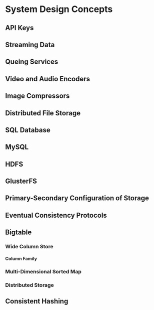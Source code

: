 # System Design Concepts #
## API Keys ##
## Streaming Data ##
## Queing Services ##
## Video and Audio Encoders ##
## Image Compressors ##
## Distributed File Storage ##
## SQL Database ##
## MySQL ##
## HDFS ##
## GlusterFS ##
## Primary-Secondary Configuration of Storage ##
## Eventual Consistency Protocols ##

## Bigtable ##
### Wide Column Store ###
#### Column Family ####
### Multi-Dimensional Sorted Map ###
### Distributed Storage ###

## Consistent Hashing ##


